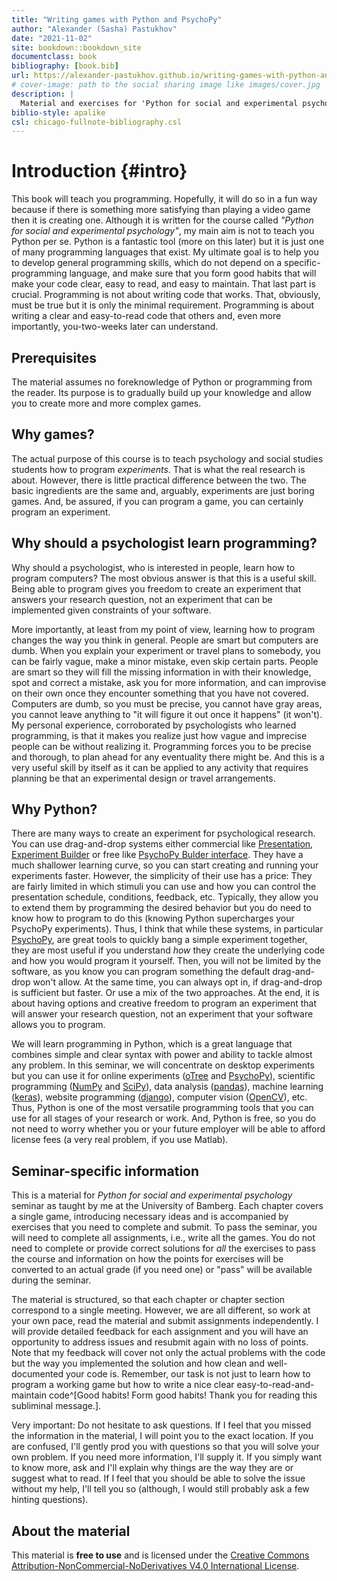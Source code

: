 ```yaml
--- 
title: "Writing games with Python and PsychoPy"
author: "Alexander (Sasha) Pastukhov"
date: "2021-11-02"
site: bookdown::bookdown_site
documentclass: book
bibliography: [book.bib]
url: https://alexander-pastukhov.github.io/writing-games-with-python-and-psychopy
# cover-image: path to the social sharing image like images/cover.jpg
description: |
  Material and exercises for 'Python for social and experimental psychology' seminar.
biblio-style: apalike
csl: chicago-fullnote-bibliography.csl
---
```


# Introduction {#intro}

This book will teach you programming. Hopefully, it will do so in a fun way because if there is something more satisfying than playing a video game then it is creating one. Although it is written for the course called *"Python for social and experimental psychology"*, my main aim is not to teach you Python per se. Python is a fantastic tool (more on this later) but it is just one of many programming languages that exist. My ultimate goal is to help you to develop general programming skills, which do not depend on a specific-programming language, and make sure that you form good habits that will make your code clear, easy to read, and easy to maintain. That last part is crucial. Programming is not about writing code that works. That, obviously, must be true but it is only the minimal requirement. Programming is about writing a clear and easy-to-read code that others and, even more importantly, you-two-weeks later can understand.

## Prerequisites
The material assumes no foreknowledge of Python or programming from the reader. Its purpose is to gradually build up your knowledge and allow you to create more and more complex games.

## Why games?
The actual purpose of this course is to teach psychology and social studies students how to program _experiments_. That is what the real research is about. However, there is little practical difference between the two. The basic ingredients are the same and, arguably, experiments are just boring games. And, be assured, if you can program a game, you can certainly program an experiment.

## Why should a psychologist learn programming?
Why should a psychologist, who is interested in people, learn how to program computers? The most obvious answer is that this is a useful skill. Being able to program gives you freedom to create an experiment that answers your research question, not an experiment that can be implemented given constraints of your software.

More importantly, at least from my point of view, learning how to program changes the way you think in general. People are smart but computers are dumb. When you explain your experiment or travel plans to somebody, you can be fairly vague, make a minor mistake, even skip certain parts. People are smart so they will fill the missing information in with their knowledge, spot and correct a mistake, ask you for more information, and can improvise on their own once they encounter something that you have not covered. Computers are dumb, so you must be precise, you cannot have gray areas, you cannot leave anything to "it will figure it out once it happens" (it won't). My personal experience, corroborated by psychologists who learned programming, is that it makes you realize just how vague and imprecise people can be without realizing it. Programming forces you to be precise and thorough, to plan ahead for any eventuality there might be. And this is a very useful skill by itself as it can be applied to any activity that requires planning be that an experimental design or travel arrangements.

## Why Python?
There are many ways to create an experiment for psychological research. You can use drag-and-drop systems either commercial like [Presentation](https://www.neurobs.com/), [Experiment Builder](https://www.sr-research.com/experiment-builder/) or free like [PsychoPy Bulder interface](https://psychopy.org/builder). They have a much shallower learning curve, so you can start creating and running your experiments faster. However, the simplicity of their use has a price: They are fairly limited in which stimuli you can use and how you can control the presentation schedule, conditions, feedback, etc. Typically, they allow you to extend them by programming the desired behavior but you do need to know how to program to do this (knowing Python supercharges your PsychoPy experiments). Thus, I think that while these systems, in particular [PsychoPy](https://psychopy.org/), are great tools to quickly bang a simple experiment together, they are most useful if you understand 
_how_ they create the underlying code and how you would program it yourself. Then, you will not be limited by the software, as you know you can program something the default drag-and-drop won't allow. At the same time, you can always opt in, if drag-and-drop is sufficient but faster. Or use a mix of the two approaches. At the end, it is about having options and creative freedom to program an experiment that will answer your research question, not an experiment that your software allows you to program.

We will learn programming in Python, which is a great language that combines simple and clear syntax with power and ability to tackle almost any problem. In this seminar, we will concentrate on desktop experiments but you can use it for online experiments ([oTree](https://otree.readthedocs.io/en/latest/) and [PsychoPy](https://psychopy.org/)), scientific programming ([NumPy](https://numpy.org/) and [SciPy](https://www.scipy.org/)), data analysis ([pandas](https://pandas.pydata.org/)), machine learning ([keras](https://keras.io/)), website programming ([django](https://www.djangoproject.com/)), computer vision ([OpenCV](https://opencv.org/)), etc. Thus, Python is one of the most versatile programming tools that you can use for all stages of your research or work. And, Python is free, so you do not need to worry whether you or your future employer will be able to afford license fees (a very real problem, if you use Matlab).

## Seminar-specific information
This is a material for _Python for social and experimental psychology_ seminar as taught by me at the University of Bamberg. Each chapter covers a single game, introducing necessary ideas and is accompanied by exercises that you need to complete and submit. To pass the seminar, you will need to complete all assignments, i.e., write all the games. You do not need to complete or provide correct solutions for _all_ the exercises to pass the course and information on how the points for exercises will be converted to an actual grade (if you need one) or "pass" will be available during the seminar.

The material is structured, so that each chapter or chapter section correspond to a single meeting. However, we are all different, so work at your own pace, read the material and submit assignments independently. I will provide detailed feedback for each assignment and you will have an opportunity to address issues and resubmit again with no loss of points. Note that my feedback will cover not only the actual problems with the code but the way you implemented the solution and how clean and well-documented your code is. Remember, our task is not just to learn how to program a working game but how to write a nice clear easy-to-read-and-maintain code^[Good habits! Form good habits! Thank you for reading this subliminal message.]. 

Very important: Do not hesitate to ask questions. If I feel that you missed the information in the material, I will point you to the exact location. If you are confused, I'll gently prod you with questions so that you will solve your own problem. If you need more information, I'll supply it. If you simply want to know more, ask and I'll explain why things are the way they are or suggest what to read. If I feel that you should be able to solve the issue without my help, I'll tell you so (although, I would still probably ask a few hinting questions).

## About the material
This material is **free to use** and is licensed under the [Creative Commons Attribution-NonCommercial-NoDerivatives V4.0 International License](https://creativecommons.org/licenses/by-nc-nd/4.0/).
